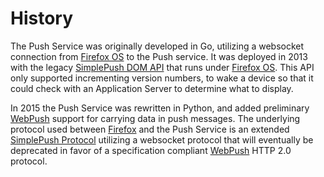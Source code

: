 # History

The Push Service was originally developed in Go, utilizing a websocket
connection from [Firefox OS][fxos] to the Push service. It was
deployed in 2013
with the legacy [SimplePush DOM
API](https://developer.mozilla.org/en-US/docs/Web/API/Simple_Push_API) that runs
under [Firefox OS][fxos]. This API only supported incrementing version numbers,
to wake a device so that it could check with an Application Server to determine
what to display.

In 2015 the Push Service was rewritten in Python, and added preliminary
[WebPush][wp] support for carrying data in push messages. The underlying
protocol used between [Firefox][ffx] and the Push Service is an extended
[SimplePush Protocol](design.md#simplepush-protocol) utilizing a websocket protocol that will eventually be
deprecated in favor of a specification compliant [WebPush][wp] HTTP 2.0
protocol.

[wp]: https://webpush-wg.github.io/webpush-protocol/
[fxos]: https://www.mozilla.org/en-US/firefox/os/
[ffx]: https://www.mozilla.org/en-US/firefox/
